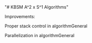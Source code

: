 "# KBSM A^2 x S^1 Algorithms"

Improvements:

Proper stack control in algorithmGeneral

Parallelization in algorithmGeneral
